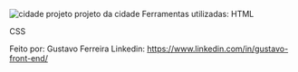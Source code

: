 ![cidade projeto](https://github.com/user-attachments/assets/41749d65-6451-48f7-ae1c-26390c0906a9)
projeto da cidade
Ferramentas utilizadas:
HTML

CSS

Feito por:
Gustavo Ferreira
Linkedin: https://www.linkedin.com/in/gustavo-front-end/
